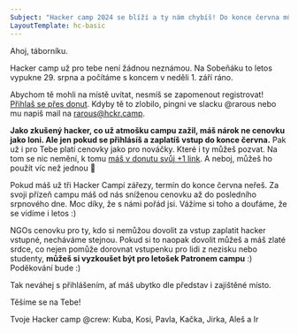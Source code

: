 ```yaml
---
Subject: "Hacker camp 2024 se blíží a ty nám chybíš! Do konce června můžeš ušetřit."
LayoutTemplate: hc-basic
---
```


Ahoj, táborníku.

Hacker camp už pro tebe není žádnou neznámou. Na Sobeňáku to letos vypukne 29. srpna a počítáme s koncem v neděli 1. září ráno.

Abychom tě mohli na místě uvítat, nesmíš se zapomenout registrovat!
[Přihlaš se přes donut](https://donut.hckr.camp/registrace/).
Kdyby tě to zlobilo, pingni ve slacku @rarous nebo mu napiš mail na rarous@hckr.camp.

**Jako zkušený hacker, co už atmošku campu zažil, máš nárok ne cenovku jako loni.
Ale jen pokud se přihlásíš a zaplatíš vstup do konce června.** Pak už i pro Tebe platí cenovky jako pro nováčky.
Které i ty můžeš pozvat. Na tom se nic nemění, k tomu [máš v donutu svůj +1 link](https://donut.hckr.camp/).
A neboj, můžeš ho použít víc než jednou 🙂

Pokud máš už tři Hacker Campí zářezy, termín do konce června neřeš.
Za svoji přízeň campu máš od nás sníženou cenovku až do posledního srpnového dne.
Moc díky, že s námi pořád jsi. Vážíme si toho a doufáme, že se vidíme i letos :)

NGOs cenovku pro ty, kdo si nemůžou dovolit za vstup zaplatit hacker vstupné, necháváme stejnou.
Pokud si to naopak dovolit můžeš a máš zlaté srdce, co nejen pomůže dorovnat vstupenku pro lidi z nezisku nebo studenty,
**můžeš si vyzkoušet být pro letošek Patronem campu** :) Poděkování bude :)

Tak neváhej s přihlášením, ať máš ubytko dle představ i zajištěné místo.

Těšíme se na Tebe!

Tvoje Hacker camp @crew: Kuba, Kosi, Pavla, Kačka, Jirka, Aleš a Ir
